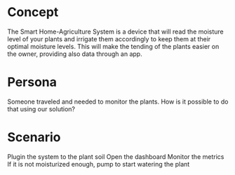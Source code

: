 # Concept
The Smart Home-Agriculture System is a device that will read the moisture level of your plants and irrigate them accordingly to keep them at their optimal moisture levels. This will make the tending of the plants easier on the owner, providing also data through an app. 

# Persona
Someone traveled and needed to monitor the plants. How is it possible to do that using our solution?

# Scenario
Plugin the system to the plant soil
Open the dashboard 
Monitor the metrics 
If it is not moisturized enough, pump to start watering the plant 
